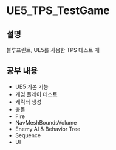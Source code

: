# UE5_TPS_TestGame
## 설명
블루프린트, UE5를 사용한 TPS 테스트 게<br>
## 공부 내용
* UE5 기본 기능
* 게임 플레이 테스트
* 캐릭터 생성
* 충돌
* Fire
* NavMeshBoundsVolume
* Enemy AI & Behavior Tree
* Sequence
* UI
